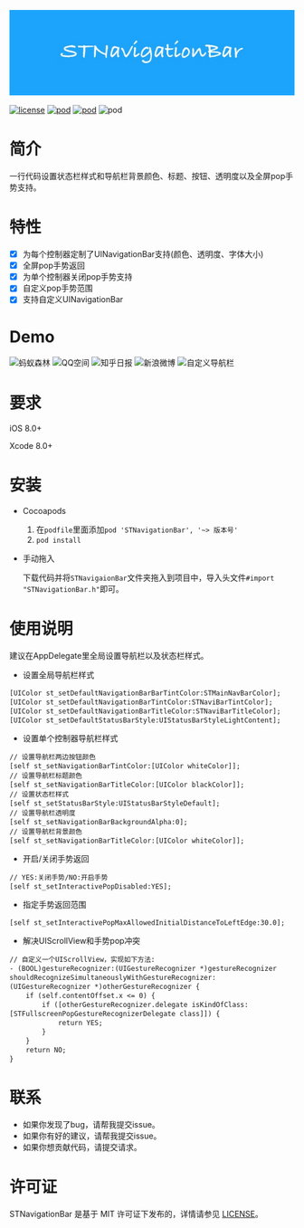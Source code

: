 <p align="center" >
<img src="Images/logo.png" title="STNavigationBar" float=left>
</p>

[![license](https://img.shields.io/github/license/mashape/apistatus.svg)](https://github.com/LZAscott/STNavigationBar) [![pod](https://img.shields.io/badge/pod-0.1.2-green.svg)](https://github.com/LZAscott/STNavigationBar) [![pod](https://img.shields.io/badge/platform-iOS8.0+-yellow.svg)](https://github.com/LZAscott/STNavigationBar) ![pod](https://img.shields.io/travis/rust-lang/rust/master.svg)

# 简介
一行代码设置状态栏样式和导航栏背景颜色、标题、按钮、透明度以及全屏pop手势支持。

# 特性

- [x] 为每个控制器定制了UINavigationBar支持(颜色、透明度、字体大小)
- [x] 全屏pop手势返回
- [x] 为单个控制器关闭pop手势支持
- [x] 自定义pop手势范围
- [x] 支持自定义UINavigationBar

# Demo
![蚂蚁森林](https://github.com/LZAscott/STNavigationBar/blob/master/Images/蚂蚁森林.gif)
![QQ空间](https://github.com/LZAscott/STNavigationBar/blob/master/Images/QQ空间.gif)
![知乎日报](https://github.com/LZAscott/STNavigationBar/blob/master/Images/知乎日报.gif)
![新浪微博](https://github.com/LZAscott/STNavigationBar/blob/master/Images/新浪.gif)
![自定义导航栏](https://github.com/LZAscott/STNavigationBar/blob/master/Images/自定义导航栏.gif)


# 要求

iOS 8.0+ 

Xcode 8.0+ 

# 安装
* Cocoapods
    1. 在`podfile`里面添加`pod 'STNavigationBar', '~> 版本号'`
    2. `pod install` 

* 手动拖入

    下载代码并将`STNavigaionBar`文件夹拖入到项目中，导入头文件`#import "STNavigationBar.h"`即可。

# 使用说明
建议在AppDelegate里全局设置导航栏以及状态栏样式。

* 设置全局导航栏样式

```
[UIColor st_setDefaultNavigationBarBarTintColor:STMainNavBarColor];
[UIColor st_setDefaultNavigationBarTintColor:STNaviBarTintColor];
[UIColor st_setDefaultNavigationBarTitleColor:STNaviBarTitleColor];
[UIColor st_setDefaultStatusBarStyle:UIStatusBarStyleLightContent];
```

* 设置单个控制器导航栏样式

```
// 设置导航栏两边按钮颜色
[self st_setNavigationBarTintColor:[UIColor whiteColor]];
// 设置导航栏标题颜色
[self st_setNavigationBarTitleColor:[UIColor blackColor]];
// 设置状态栏样式
[self st_setStatusBarStyle:UIStatusBarStyleDefault];
// 设置导航栏透明度
[self st_setNavigationBarBackgroundAlpha:0];
// 设置导航栏背景颜色
[self st_setNavigationBarTitleColor:[UIColor whiteColor]];
```

* 开启/关闭手势返回

```
// YES:关闭手势/NO:开启手势
[self st_setInteractivePopDisabled:YES];
```

* 指定手势返回范围

```
[self st_setInteractivePopMaxAllowedInitialDistanceToLeftEdge:30.0];
```

* 解决UIScrollView和手势pop冲突

```
// 自定义一个UIScrollView，实现如下方法:
- (BOOL)gestureRecognizer:(UIGestureRecognizer *)gestureRecognizer shouldRecognizeSimultaneouslyWithGestureRecognizer:(UIGestureRecognizer *)otherGestureRecognizer {
    if (self.contentOffset.x <= 0) {
        if ([otherGestureRecognizer.delegate isKindOfClass:[STFullscreenPopGestureRecognizerDelegate class]]) {
            return YES;
        }
    }
    return NO;
}
```

# 联系

* 如果你发现了bug，请帮我提交issue。
* 如果你有好的建议，请帮我提交issue。
* 如果你想贡献代码，请提交请求。

# 许可证
STNavigationBar 是基于 MIT 许可证下发布的，详情请参见 [LICENSE](https://github.com/LZAscott/STNavigationBar/blob/master/LICENSE)。


